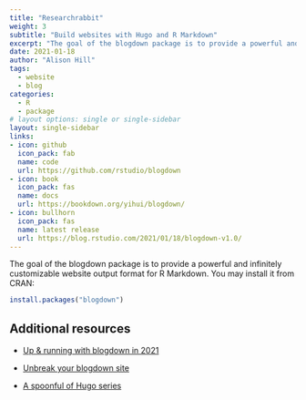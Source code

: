 ```yaml
---
title: "Researchrabbit"
weight: 3
subtitle: "Build websites with Hugo and R Markdown"
excerpt: "The goal of the blogdown package is to provide a powerful and infinitely customizable website output format for R Markdown."
date: 2021-01-18
author: "Alison Hill"
tags:
  - website
  - blog
categories:
  - R
  - package
# layout options: single or single-sidebar
layout: single-sidebar
links:
- icon: github
  icon_pack: fab
  name: code
  url: https://github.com/rstudio/blogdown
- icon: book
  icon_pack: fas
  name: docs
  url: https://bookdown.org/yihui/blogdown/
- icon: bullhorn
  icon_pack: fas
  name: latest release
  url: https://blog.rstudio.com/2021/01/18/blogdown-v1.0/
---
```


The goal of the blogdown package is to provide a powerful and infinitely customizable website output format for R Markdown. You may install it from CRAN:

```r
install.packages("blogdown")
```

## Additional resources

+ [Up & running with blogdown in 2021](https://alison.rbind.io/post/new-year-new-blogdown/)

+ [Unbreak your blogdown site](https://alison.rbind.io/post/2020-12-27-blogdown-checks/) 

+ [A spoonful of Hugo series](https://alison.rbind.io/categories/hugo/)
